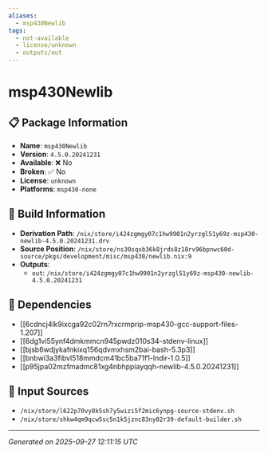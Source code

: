 ```yaml
---
aliases:
  - msp430Newlib
tags:
  - not-available
  - license/unknown
  - outputs/out
---
```


# msp430Newlib

## 📋 Package Information

- **Name**: `msp430Newlib`
- **Version**: `4.5.0.20241231`
- **Available**: ❌ No
- **Broken**: ✅ No
- **License**: `unknown`
- **Platforms**: `msp430-none`

## 🔧 Build Information

- **Derivation Path**: `/nix/store/i424zgmgy07c1hw9901n2yrzgl51y69z-msp430-newlib-4.5.0.20241231.drv`
- **Source Position**: `/nix/store/ns30sqxb36k8jrds8z18rv96bpnwc60d-source/pkgs/development/misc/msp430/newlib.nix:9`
- **Outputs**:
  - `out`:  `/nix/store/i424zgmgy07c1hw9901n2yrzgl51y69z-msp430-newlib-4.5.0.20241231`

## 🔗 Dependencies

- [[6cdncj4lk9ixcga92c02rn7rxcrmprip-msp430-gcc-support-files-1.207]]
- [[6dg1vi55ynf4dmkmmcn945pwdz010s34-stdenv-linux]]
- [[bjsb6wdjykafnkixq156qdvmxhsm2bai-bash-5.3p3]]
- [[bnbwi3a3fibvl518mmdcm41bc5ba71f1-lndir-1.0.5]]
- [[p95jpa02mzfmadmc81xg4nbhppiayqqh-newlib-4.5.0.20241231]]

## 📁 Input Sources

- `/nix/store/l622p70vy8k5sh7y5wizi5f2mic6ynpg-source-stdenv.sh`
- `/nix/store/shkw4qm9qcw5sc5n1k5jznc83ny02r39-default-builder.sh`

---
*Generated on 2025-09-27 12:11:15 UTC*
